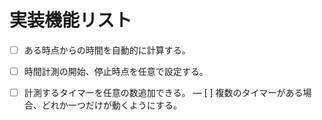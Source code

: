 # 実装機能リスト

- [ ] ある時点からの時間を自動的に計算する。
- [ ] 時間計測の開始、停止時点を任意で設定する。
- [ ] 計測するタイマーを任意の数追加できる。
― [ ] 複数のタイマーがある場合、どれか一つだけが動くようにする。

